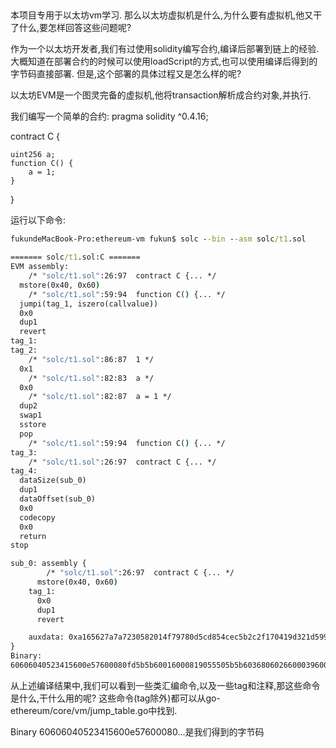 
##
本项目专用于以太坊vm学习.
那么以太坊虚拟机是什么,为什么要有虚拟机,他又干了什么,要怎样回答这些问题呢?

作为一个以太坊开发者,我们有过使用solidity编写合约,编译后部署到链上的经验.
大概知道在部署合约的时候可以使用loadScript的方式,也可以使用编译后得到的字节码直接部署.
但是,这个部署的具体过程又是怎么样的呢?

以太坊EVM是一个图灵完备的虚拟机,他将transaction解析成合约对象,并执行.

我们编写一个简单的合约:
pragma solidity ^0.4.16;

contract C {

    uint256 a;
    function C() {
        a = 1;
    }

}

运行以下命令:
```cmd
fukundeMacBook-Pro:ethereum-vm fukun$ solc --bin --asm solc/t1.sol

======= solc/t1.sol:C =======
EVM assembly:
    /* "solc/t1.sol":26:97  contract C {... */
  mstore(0x40, 0x60)
    /* "solc/t1.sol":59:94  function C() {... */
  jumpi(tag_1, iszero(callvalue))
  0x0
  dup1
  revert
tag_1:
tag_2:
    /* "solc/t1.sol":86:87  1 */
  0x1
    /* "solc/t1.sol":82:83  a */
  0x0
    /* "solc/t1.sol":82:87  a = 1 */
  dup2
  swap1
  sstore
  pop
    /* "solc/t1.sol":59:94  function C() {... */
tag_3:
    /* "solc/t1.sol":26:97  contract C {... */
tag_4:
  dataSize(sub_0)
  dup1
  dataOffset(sub_0)
  0x0
  codecopy
  0x0
  return
stop

sub_0: assembly {
        /* "solc/t1.sol":26:97  contract C {... */
      mstore(0x40, 0x60)
    tag_1:
      0x0
      dup1
      revert

    auxdata: 0xa165627a7a7230582014f79780d5cd854cec5b2c2f170419d321d599b333c04305860211d979e9a9860029
}
Binary:
60606040523415600e57600080fd5b5b60016000819055505b5b60368060266000396000f30060606040525b600080fd00a165627a7a7230582014f79780d5cd854cec5b2c2f170419d321d599b333c04305860211d979e9a9860029

```

从上述编译结果中,我们可以看到一些类汇编命令,以及一些tag和注释,那这些命令是什么,干什么用的呢?
这些命令(tag除外)都可以从go-ethereum/core/vm/jump_table.go中找到.

Binary 60606040523415600e57600080...是我们得到的字节码


